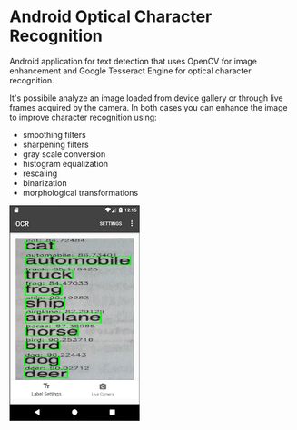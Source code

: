 # Android Optical Character Recognition 
Android application for text detection that uses OpenCV for image enhancement and Google Tesseract Engine for optical character recognition. 

It's possibile analyze an image loaded from device gallery or through live frames acquired by the camera. In both cases you can enhance the image to improve character recognition using:
* smoothing filters
* sharpening filters
* gray scale conversion
* histogram equalization
* rescaling
* binarization
* morphological transformations 

![](image_test.png)
